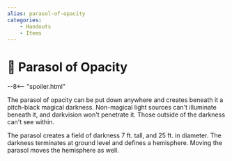 ```yaml
---
alias: parasol-of-opacity
categories:
    - Handouts
    - Items
---
```

# 🔐 Parasol of Opacity

--8<-- "spoiler.html"

The parasol of opacity can be put down anywhere and creates beneath it a pitch-black magical darkness. Non-magical light sources can't illuminate beneath it, and darkvision won't penetrate it. Those outside of the darkness can't see within.

The parasol creates a field of darkness 7 ft. tall, and 25 ft. in diameter. The darkness terminates at ground level and defines a hemisphere. Moving the parasol moves the hemisphere as well.
